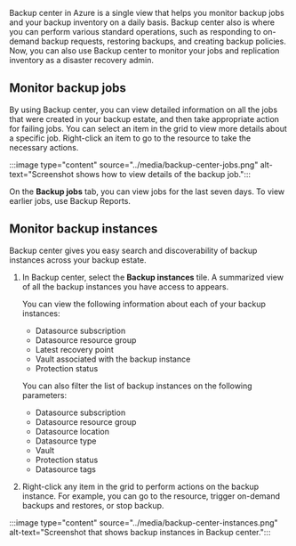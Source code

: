 Backup center in Azure is a single view that helps you monitor backup jobs and your backup inventory on a daily basis. Backup center also is where you can perform various standard operations, such as responding to on-demand backup requests, restoring backups, and creating backup policies. Now, you can also use Backup center to monitor your jobs and replication inventory as a disaster recovery admin.

## Monitor backup jobs

By using Backup center, you can view detailed information on all the jobs that were created in your backup estate, and then take appropriate action for failing jobs. You can select an item in the grid to view more details about a specific job. Right-click an item to go to the resource to take the necessary actions.

:::image type="content" source="../media/backup-center-jobs.png" alt-text="Screenshot shows how to view details of the backup job.":::

On the **Backup jobs** tab, you can view jobs for the last seven days. To view earlier jobs, use Backup Reports.

## Monitor backup instances

Backup center gives you easy search and discoverability of backup instances across your backup estate.

1. In Backup center, select the **Backup instances** tile. A summarized view of all the backup instances you have access to appears.

   You can view the following information about each of your backup instances:

   - Datasource subscription
   - Datasource resource group
   - Latest recovery point
   - Vault associated with the backup instance
   - Protection status

   You can also filter the list of backup instances on the following parameters:

   - Datasource subscription
   - Datasource resource group
   - Datasource location
   - Datasource type
   - Vault
   - Protection status
   - Datasource tags

2. Right-click any item in the grid to perform actions on the backup instance. For example, you can go to the resource, trigger on-demand backups and restores, or stop backup.

:::image type="content" source="../media/backup-center-instances.png" alt-text="Screenshot that shows backup instances in Backup center.":::
